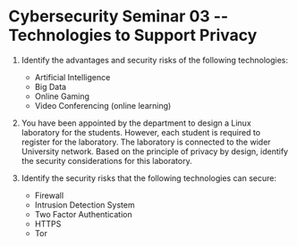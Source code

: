 # Cybersecurity Seminar 03 -- Technologies to Support Privacy

1. Identify the advantages and security risks of the following technologies:
   - Artificial Intelligence
   - Big Data
   - Online Gaming
   - Video Conferencing (online learning)

2. You have been appointed by the department to design a Linux laboratory for the students. However, each student is required to register for the laboratory. The laboratory is connected to the wider University network. Based on the principle of privacy by design, identify the security considerations for this laboratory.

3. Identify the security risks that the following technologies can secure:
   - Firewall
   - Intrusion Detection System
   - Two Factor Authentication
   - HTTPS
   - Tor